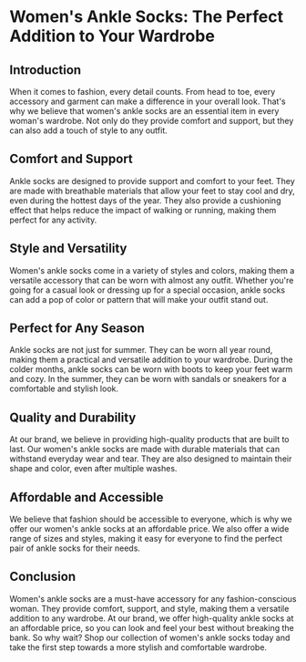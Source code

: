 # Women's Ankle Socks: The Perfect Addition to Your Wardrobe

## Introduction
When it comes to fashion, every detail counts. From head to toe, every accessory and garment can make a difference in your overall look. That's why we believe that women's ankle socks are an essential item in every woman's wardrobe. Not only do they provide comfort and support, but they can also add a touch of style to any outfit.

## Comfort and Support
Ankle socks are designed to provide support and comfort to your feet. They are made with breathable materials that allow your feet to stay cool and dry, even during the hottest days of the year. They also provide a cushioning effect that helps reduce the impact of walking or running, making them perfect for any activity.

## Style and Versatility
Women's ankle socks come in a variety of styles and colors, making them a versatile accessory that can be worn with almost any outfit. Whether you're going for a casual look or dressing up for a special occasion, ankle socks can add a pop of color or pattern that will make your outfit stand out.

## Perfect for Any Season
Ankle socks are not just for summer. They can be worn all year round, making them a practical and versatile addition to your wardrobe. During the colder months, ankle socks can be worn with boots to keep your feet warm and cozy. In the summer, they can be worn with sandals or sneakers for a comfortable and stylish look.

## Quality and Durability
At our brand, we believe in providing high-quality products that are built to last. Our women's ankle socks are made with durable materials that can withstand everyday wear and tear. They are also designed to maintain their shape and color, even after multiple washes.

## Affordable and Accessible
We believe that fashion should be accessible to everyone, which is why we offer our women's ankle socks at an affordable price. We also offer a wide range of sizes and styles, making it easy for everyone to find the perfect pair of ankle socks for their needs.

## Conclusion
Women's ankle socks are a must-have accessory for any fashion-conscious woman. They provide comfort, support, and style, making them a versatile addition to any wardrobe. At our brand, we offer high-quality ankle socks at an affordable price, so you can look and feel your best without breaking the bank. So why wait? Shop our collection of women's ankle socks today and take the first step towards a more stylish and comfortable wardrobe.